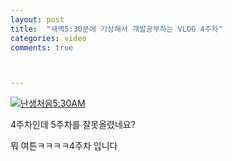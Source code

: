 ```yaml
---
layout: post
title:  "새벽5:30분에 기상해서 개발공부하는 VLOG 4주차"
categories: video 
comments: true



---
```


[![난생처음5:30AM](D:/sora.github.io/_posts/assets/img/youtube/yt_4.png)](https://www.youtube.com/watch?v=3V7m56O-HQE&t=1s)



4주차인데 5주차를 잘못올렸네요?

뭐 여튼ㅋㅋㅋㅋ4주차 입니다

